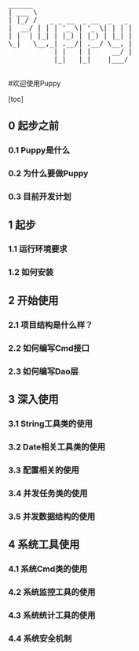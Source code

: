 <pre>
______
| ___ \
| |_/ /   _ _ __  _ __  _   _
|  __/ | | | '_ \| '_ \| | | |
| |  | |_| | |_) | |_) | |_| |
\_|   \__,_| .__/| .__/ \__, |
           | |   | |     __/ |
           |_|   |_|    |___/

</pre>
#欢迎使用Puppy

[toc]

## 0 起步之前

### 0.1 Puppy是什么
### 0.2 为什么要做Puppy
### 0.3 目前开发计划

## 1 起步
### 1.1 运行环境要求
### 1.2 如何安装

## 2 开始使用

### 2.1 项目结构是什么样？

### 2.2 如何编写Cmd接口

### 2.3 如何编写Dao层

## 3 深入使用

### 3.1 String工具类的使用

### 3.2 Date相关工具类的使用

### 3.3 配置相关的使用

### 3.4 并发任务类的使用

### 3.5 并发数据结构的使用

## 4 系统工具使用

### 4.1 系统Cmd类的使用

### 4.2 系统监控工具的使用

### 4.3 系统统计工具的使用

### 4.4 系统安全机制



